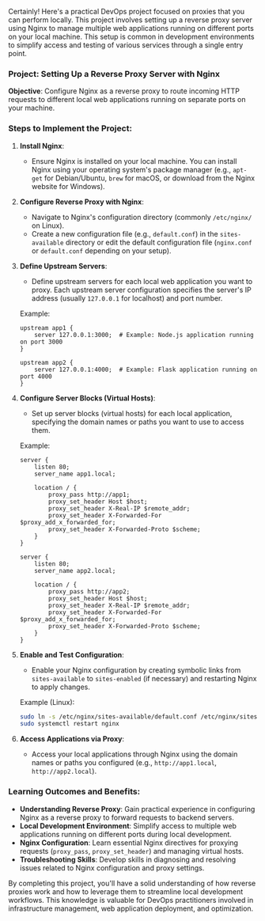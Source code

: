 Certainly! Here's a practical DevOps project focused on proxies that you can perform locally. This project involves setting up a reverse proxy server using Nginx to manage multiple web applications running on different ports on your local machine. This setup is common in development environments to simplify access and testing of various services through a single entry point.

### Project: Setting Up a Reverse Proxy Server with Nginx

**Objective**: Configure Nginx as a reverse proxy to route incoming HTTP requests to different local web applications running on separate ports on your machine.

### Steps to Implement the Project:

1. **Install Nginx**:
   - Ensure Nginx is installed on your local machine. You can install Nginx using your operating system's package manager (e.g., `apt-get` for Debian/Ubuntu, `brew` for macOS, or download from the Nginx website for Windows).

2. **Configure Reverse Proxy with Nginx**:
   - Navigate to Nginx's configuration directory (commonly `/etc/nginx/` on Linux).
   - Create a new configuration file (e.g., `default.conf`) in the `sites-available` directory or edit the default configuration file (`nginx.conf` or `default.conf` depending on your setup).

3. **Define Upstream Servers**:
   - Define upstream servers for each local web application you want to proxy. Each upstream server configuration specifies the server's IP address (usually `127.0.0.1` for localhost) and port number.

   Example:
   ```nginx
   upstream app1 {
       server 127.0.0.1:3000;  # Example: Node.js application running on port 3000
   }

   upstream app2 {
       server 127.0.0.1:4000;  # Example: Flask application running on port 4000
   }
   ```

4. **Configure Server Blocks (Virtual Hosts)**:
   - Set up server blocks (virtual hosts) for each local application, specifying the domain names or paths you want to use to access them.

   Example:
   ```nginx
   server {
       listen 80;
       server_name app1.local;

       location / {
           proxy_pass http://app1;
           proxy_set_header Host $host;
           proxy_set_header X-Real-IP $remote_addr;
           proxy_set_header X-Forwarded-For $proxy_add_x_forwarded_for;
           proxy_set_header X-Forwarded-Proto $scheme;
       }
   }

   server {
       listen 80;
       server_name app2.local;

       location / {
           proxy_pass http://app2;
           proxy_set_header Host $host;
           proxy_set_header X-Real-IP $remote_addr;
           proxy_set_header X-Forwarded-For $proxy_add_x_forwarded_for;
           proxy_set_header X-Forwarded-Proto $scheme;
       }
   }
   ```

5. **Enable and Test Configuration**:
   - Enable your Nginx configuration by creating symbolic links from `sites-available` to `sites-enabled` (if necessary) and restarting Nginx to apply changes.

   Example (Linux):
   ```bash
   sudo ln -s /etc/nginx/sites-available/default.conf /etc/nginx/sites-enabled/
   sudo systemctl restart nginx
   ```

6. **Access Applications via Proxy**:
   - Access your local applications through Nginx using the domain names or paths you configured (e.g., `http://app1.local`, `http://app2.local`).

### Learning Outcomes and Benefits:

- **Understanding Reverse Proxy**: Gain practical experience in configuring Nginx as a reverse proxy to forward requests to backend servers.
- **Local Development Environment**: Simplify access to multiple web applications running on different ports during local development.
- **Nginx Configuration**: Learn essential Nginx directives for proxying requests (`proxy_pass`, `proxy_set_header`) and managing virtual hosts.
- **Troubleshooting Skills**: Develop skills in diagnosing and resolving issues related to Nginx configuration and proxy settings.

By completing this project, you'll have a solid understanding of how reverse proxies work and how to leverage them to streamline local development workflows. This knowledge is valuable for DevOps practitioners involved in infrastructure management, web application deployment, and optimization.